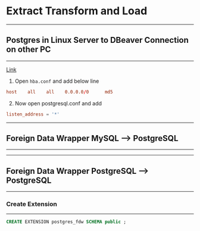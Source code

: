 # **Extract Transform and Load**

---

## **Postgres in Linux Server to DBeaver Connection on other PC**

---


[Link](https://stackoverflow.com/questions/16904997/connection-refused-pgerror-postgresql-and-rails)

1. Open `hba.conf` and add below line 

```conf
host    all    all    0.0.0.0/0      md5
```

2. Now open postgresql.conf and add 

```conf
listen_address = '*'
```

---

## **Foreign Data Wrapper MySQL --> PostgreSQL**

---



---

## **Foreign Data Wrapper PostgreSQL --> PostgreSQL**

---

### Create Extension

---

```sql
CREATE EXTENSION postgres_fdw SCHEMA public ;
```




